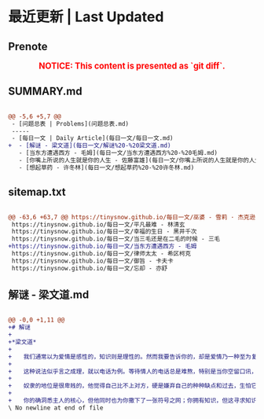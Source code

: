 # 最近更新 | Last Updated

## Prenote

<p style="font-size: larger; font-weight: bold; color: red; text-align: center;">NOTICE: This content is presented as `git diff`.</p>

## SUMMARY.md

```diff

@@ -5,6 +5,7 @@
 - [问题总表 | Problems](问题总表.md)
 -----
 - [每日一文 | Daily Article](每日一文/每日一文.md)
+  - [解谜 - 梁文道](每日一文/解谜%20-%20梁文道.md)
   - [当东方遭遇西方 - 毛姆](每日一文/当东方遭遇西方%20-%20毛姆.md)
   - [你嘴上所说的人生就是你的人生 - 佐藤富雄](每日一文/你嘴上所说的人生就是你的人生%20-%20佐藤富雄.md)
   - [想起草药 - 许冬林](每日一文/想起草药%20-%20许冬林.md)
```

## sitemap.txt

```diff

@@ -63,6 +63,7 @@ https://tinysnow.github.io/每日一文/巫婆 - 雪莉 · 杰克逊
 https://tinysnow.github.io/每日一文/平凡最难 - 林清玄
 https://tinysnow.github.io/每日一文/幸福的生日 - 黑井千次
 https://tinysnow.github.io/每日一文/当三毛还是在二毛的时候 - 三毛
+https://tinysnow.github.io/每日一文/当东方遭遇西方 - 毛姆
 https://tinysnow.github.io/每日一文/律师太太 - 希区柯克
 https://tinysnow.github.io/每日一文/御旨 - 卡夫卡
 https://tinysnow.github.io/每日一文/忘却 - 亦舒
```

## 解谜 - 梁文道.md

```diff

@@ -0,0 +1,11 @@
+# 解谜
+
+*梁文道*
+
+　　我们通常以为爱情是感性的，知识则是理性的。然而我要告诉你的，却是爱情乃一种至为复杂的知识活动。由于恋人相信自己完全看透了对方的本质，而且他是唯一掌握这个真实知识的人，所以有人曾戏弄地把黑格尔的“主奴辩证法”套用在情侣的关系之上。“主人主宰了奴隶的命运，但是奴隶却对他的主人了如指掌。”你控制了我的身心，不过我看穿了你的真实。
+
+　　这种说法似乎言之成理，就以电话为例。等待情人的电话总是难熬，特别是当你空留口讯，对方却保持冷静、爱理不理的时候。所有人际往来，莫非一种应答关系，有呼召遂有响应，送礼就期待回礼，寄了一封信之后就等着回信的到来。电话这种沟通技术使得应答俱在一瞬之间完成，几有共时的幻觉，因此电话通信的悬搁就更加叫人困扰了，也更加凸显了主奴之间的优次地位。不回电话的必定就是主人了。
+
+　　奴隶的地位是很卑贱的，他觉得自己比不上对方，硬是嫌弃自己的种种缺点和过去，生怕它们伤及对方的衣角裙边。当一个恋人处于这类自甘为奴的状态，他的知识之旅就告展开了。在他的眼中，没有什么不是别具意义的，简单如一声叹息，一个手势，一段短笺里的标点符号，似乎都在指示着更遥远的东西。即使是沉默与空白，于他而言也是诠释的密林、知识的迷宫。就像欧洲古代的释经学家对待《圣经》的态度一样，每个字都是神言，引领学者往更深奥更幽微的角落前进，力图批注出至为真实的本义。
+
+　　你的确洞悉主人的核心，但他同时也为你撒下了一张符号之网；你拥有知识，但这寻求知识的活动却永不止息。
\ No newline at end of file
```
